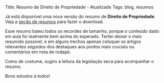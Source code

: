 Title: Resumo de Direito de Propriedade - Atualizado
Tags: blog, resumos

Já está disponível uma nova versão do resumo de **Direito de Propriedade**.
Veja a [seção de resumos](pages/resumos.html) para fazer o download.

Esse resumo bateu todos os recordes de tamanho, porque o conteúdo dado
em aula foi realmente bem acima do esperado. Tentei deixar o mais resumido
possível, e em alguns trechos apenas coloquei os artigos relevantes seguidos
dos destaques aos pontos mais cruciais ou comentários em nota de rodapé.

Como de costume, sugiro a leitura da legislação seca para acompanhar o resumo.

Bons estudos a todos!

<!-- Local Variables: -->
<!-- coding: utf-8-unix -->
<!-- End: -->
